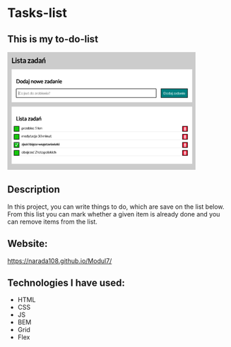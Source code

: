 # Tasks-list

## This is my to-do-list
![to-do-list](https://github.com/Narada108/Tasks-list/blob/main/images/to-do-list.png)
## Description
In this project, you can write things to do, which are save on the list below. From this list you can mark whether a given item is already done and you can remove items from the list.
## Website:
https://narada108.github.io/Modul7/
## Technologies I have used:
- HTML
- CSS
- JS
- BEM
- Grid
- Flex
